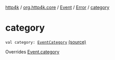 [http4k](../../../index.md) / [org.http4k.core](../../index.md) / [Event](../index.md) / [Error](index.md) / [category](./category.md)

# category

`val category: `[`EventCategory`](../../-event-category/index.md) [(source)](https://github.com/http4k/http4k/blob/master/http4k-core/src/main/kotlin/org/http4k/core/events.kt#L8)

Overrides [Event.category](../category.md)

